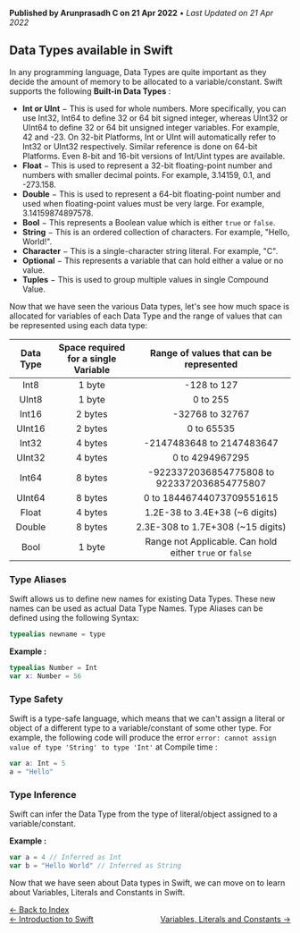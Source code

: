 **Published by Arunprasadh C on 21 Apr 2022** • *Last Updated on 21 Apr 2022*

## Data Types available in Swift
In any programming language, Data Types are quite important as they decide the amount of memory to be allocated to a variable/constant. Swift supports the following **Built-in Data Types** :

- **Int or UInt** − This is used for whole numbers. More specifically, you can use Int32, Int64 to define 32 or 64 bit signed integer, whereas UInt32 or UInt64 to define 32 or 64 bit unsigned integer variables. For example, 42 and -23. On 32-bit Platforms, Int or UInt will automatically refer to Int32 or UInt32 respectively. Similar reference is done on 64-bit Platforms. Even 8-bit and 16-bit versions of Int/Uint types are available.
- **Float** − This is used to represent a 32-bit floating-point number and numbers with smaller decimal points. For example, 3.14159, 0.1, and -273.158.
- **Double** − This is used to represent a 64-bit floating-point number and used when floating-point values must be very large. For example, 3.14159874897578.
- **Bool** − This represents a Boolean value which is either `true` or `false`.
- **String** − This is an ordered collection of characters. For example, "Hello, World!".
- **Character** − This is a single-character string literal. For example, "C".
- **Optional** − This represents a variable that can hold either a value or no value.
- **Tuples** − This is used to group multiple values in single Compound Value.

Now that we have seen the various Data types, let's see how much space is allocated for variables of each Data Type and the range of values that can be represented using each data type:

| Data Type | Space required for a single Variable | Range of values that can be represented |
| :---: | :---: | :---: |
| Int8 | 1 byte | -128 to 127 |
| UInt8 | 1 byte | 0 to 255 |
| Int16 | 2 bytes | -32768 to 32767 |
| UInt16 | 2 bytes | 0 to 65535 |
| Int32 | 4 bytes | -2147483648 to 2147483647 |
| UInt32 | 4 bytes | 0 to 4294967295 |
| Int64 | 8 bytes | -9223372036854775808 to 9223372036854775807 |
| UInt64 | 8 bytes | 0 to 18446744073709551615 |
| Float | 4 bytes | 1.2E-38 to 3.4E+38 (~6 digits) |
| Double | 8 bytes | 2.3E-308 to 1.7E+308 (~15 digits) |
| Bool | 1 byte | Range not Applicable. Can hold either `true` or `false` |

### Type Aliases
Swift allows us to define new names for existing Data Types. These new names can be used as actual Data Type Names. Type Aliases can be defined using the following Syntax:

```swift
typealias newname = type
```

**Example :**
```swift
typealias Number = Int
var x: Number = 56
```

### Type Safety
Swift is a type-safe language, which means that we can't assign a literal or object of a different type to a variable/constant of some other type. For example, the following code will produce the error `error: cannot assign value of type 'String' to type 'Int'` at Compile time :
```swift
var a: Int = 5
a = "Hello"
```

### Type Inference
Swift can infer the Data Type from the type of literal/object assigned to a variable/constant.

**Example :**
```swift
var a = 4 // Inferred as Int
var b = "Hello World" // Inferred as String
```

Now that we have seen about Data types in Swift, we can move on to learn about Variables, Literals and Constants in Swift.

<a href="https://techinessoverloaded.github.io/iOSAppDevBasics/index.html">&larr; Back to Index</a>
<br>
<span style="float: left">
<a href="https://techinessoverloaded.github.io/iOSAppDevBasics/swiftintro.html">&larr; Introduction to Swift</a>
</span>
<span style="float: right">
<a href="https://techinessoverloaded.github.io/iOSAppDevBasics/.html">Variables, Literals and Constants &rarr;</a>
</span>
